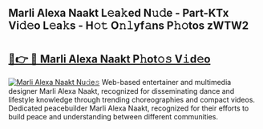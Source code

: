 ## Marli Alexa Naakt L𝚎a𝚔ed N𝚞𝚍e - Part-KTx Vi𝚍𝚎o L𝚎a𝚔s - H𝚘𝚝 O𝚗𝚕yf𝚊ns P𝚑𝚘tos zWTW2

# <h2><a href="http://kf3ypt.oniu.top/?m=Marli+Alexa+Naakt">🔗👉 🔴 Marli Alexa Naakt P𝚑ot𝚘𝚜 V𝚒d𝚎o</a></h2>

[![Marli Alexa Naakt Nu𝚍e𝚜](https://i.imgur.com/0qMVB7G.gif)](http://kf3ypt.oniu.top/?m=Marli+Alexa+Naakt)
Web-based entertainer and multimedia designer Marli Alexa Naakt, recognized for disseminating dance and lifestyle knowledge through trending choreographies and compact videos. Dedicated peacebuilder Marli Alexa Naakt, recognized for their efforts to build peace and understanding between different communities.  
